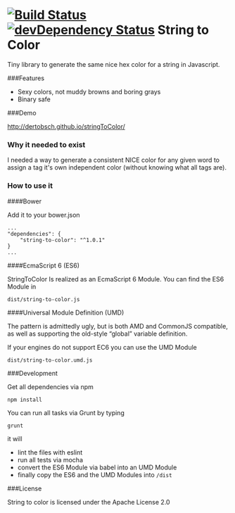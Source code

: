 [![Build Status](https://travis-ci.org/derTobsch/stringToColor.svg?branch=master)](https://travis-ci.org/derTobsch/stringToColor) [![devDependency Status](https://david-dm.org/dertobsch/stringToColor/dev-status.svg)](https://david-dm.org/dertobsch/stringToColor#info=devDependencies)
String to Color
===============

Tiny library to generate the same nice hex color for a string in Javascript. 


###Features 

- Sexy colors, not muddy browns and boring grays
- Binary safe


###Demo 

http://dertobsch.github.io/stringToColor/


### Why it needed to exist 

I needed a way to generate a consistent NICE color for any given word 
to assign a tag it's own independent color  (without knowing what all tags are).


### How to use it

####Bower

Add it to your bower.json

    ...
    "dependencies": {
        "string-to-color": "^1.0.1"
    }
    ...


####EcmaScript 6 (ES6)

StringToColor Is realized as an EcmaScript 6 Module.
You can find the ES6 Module in

    dist/string-to-color.js

####Universal Module Definition (UMD)

The pattern is admittedly ugly, but is both AMD and CommonJS compatible,
as well as supporting the old-style “global” variable definition.

If your engines do not support EC6 you can use the UMD Module

    dist/string-to-color.umd.js


###Development 

Get all dependencies via npm

    npm install

You can run all tasks via Grunt by typing

    grunt

it will

* lint the files with eslint
* run all tests via mocha
* convert the ES6 Module via babel into an UMD Module
* finally copy the ES6 and the UMD Modules into <code>/dist</code>


###License
 
String to color is licensed under the Apache License 2.0
